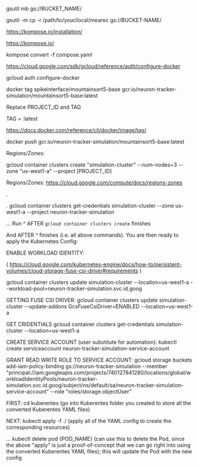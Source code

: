 gsutil mb gs://BUCKET_NAME/

gsutil -m cp -r /path/to/your/local/mearec gs://BUCKET-NAME/

https://kompose.io/installation/

https://kompose.io/

kompose convert -f compose.yaml

https://cloud.google.com/sdk/gcloud/reference/auth/configure-docker

gcloud auth configure-docker

docker tag spikeinterface/mountainsort5-base gcr.io/neuron-tracker-simulation/mountainsort5-base:latest

Replace PROJECT_ID and TAG

TAG = :latest

https://docs.docker.com/reference/cli/docker/image/tag/

docker push gcr.io/neuron-tracker-simulation/mountainsort5-base:latest

Regions/Zones:

gcloud container clusters create "simulation-cluster" --num-nodes=3 --zone "us-west1-a" --project [PROJECT_ID]

Regions/Zones:
https://cloud.google.com/compute/docs/regions-zones

.

.
gcloud container clusters get-credentials simulation-cluster --zone us-west1-a --project neuron-tracker-simulation

...
Run ^ AFTER `gcloud container clusters create` finishes

And AFTER ^ finishes (i.e. all above commands). You are then ready to apply the Kubernetes Config:


ENABLE WORKLOAD IDENTITY:

( https://cloud.google.com/kubernetes-engine/docs/how-to/persistent-volumes/cloud-storage-fuse-csi-driver#requirements )

gcloud container clusters update simulation-cluster  --location=us-west1-a --workload-pool=neuron-tracker-simulation.svc.id.goog


GETTING FUSE CSI DRIVER:
gcloud container clusters update simulation-cluster --update-addons GcsFuseCsiDriver=ENABLED --location=us-west1-a

GET CRIDENTIALS
gcloud container clusters get-credentials simulation-cluster --location=us-west1-a

CREATE SERVICE ACCOUNT (user substitute for automation):
kubectl create serviceaccount neuron-tracker-simulation-service-account

GRANT READ WRITE ROLE TO SERVICE ACCOUNT:
gcloud storage buckets add-iam-policy-binding gs://neuron-tracker-simulation --member "principal://iam.googleapis.com/projects/740127841280/locations/global/workloadIdentityPools/neuron-tracker-simulation.svc.id.goog/subject/ns/default/sa/neuron-tracker-simulation-service-account" --role "roles/storage.objectUser"


FIRST:
cd kuberentes
(go into Kuberentes folder you created to store all the converted Kuberentes YAML files)

NEXT:
kubectl apply -f ./
(apply all of the YAML config to create the corresponding resources)

...
kubectl delete pod {POD_NAME}
(can use this to delete the Pod, since the above "apply" is just a proof-of-concept that we can go right into using the converted Kuberentes YAML files); this will update the Pod with the new config

